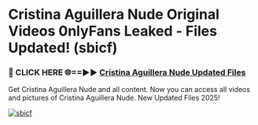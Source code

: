 # Cristina Aguillera Nude Original Videos 0nlyFans Leaked - Files Updated! (sbicf)

<h3>🔴 CLICK HERE 🌐==►► <a href="https://tinyurl.com/5h6xmrr3" rel="nofollow">Cristina Aguillera Nude Updated Files</a></h3>

Get Cristina Aguillera Nude and all content. Now you can access all videos and pictures of Cristina Aguillera Nude. New Updated Files 2025!

[![sbicf](https://i.imgur.com/KVD873Z.gif)](https://tinyurl.com/5h6xmrr3)
